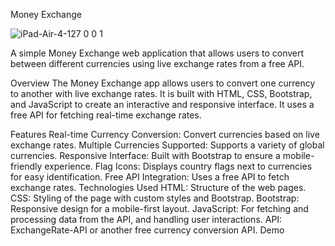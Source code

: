 Money Exchange

![iPad-Air-4-127 0 0 1](https://github.com/user-attachments/assets/b17c5d3d-4f81-4c73-857c-af387a46adb9)

A simple Money Exchange web application that allows users to convert between different currencies using live exchange rates from a free API.

Overview
The Money Exchange app allows users to convert one currency to another with live exchange rates. It is built with HTML, CSS, Bootstrap, and JavaScript to create an interactive and responsive interface. It uses a free API for fetching real-time exchange rates.

Features
Real-time Currency Conversion: Convert currencies based on live exchange rates.
Multiple Currencies Supported: Supports a variety of global currencies.
Responsive Interface: Built with Bootstrap to ensure a mobile-friendly experience.
Flag Icons: Displays country flags next to currencies for easy identification.
Free API Integration: Uses a free API to fetch exchange rates.
Technologies Used
HTML: Structure of the web pages.
CSS: Styling of the page with custom styles and Bootstrap.
Bootstrap: Responsive design for a mobile-first layout.
JavaScript: For fetching and processing data from the API, and handling user interactions.
API: ExchangeRate-API or another free currency conversion API.
Demo
